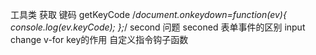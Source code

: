 工具类
    获取 键码
    getKeyCode
    /*document.onkeydown=function(ev){
            console.log(ev.keyCode);
    };*/
second
问题 seconed
  表单事件的区别 input change
  v-for key的作用
  自定义指令钩子函数
